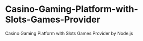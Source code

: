 # Casino-Gaming-Platform-with-Slots-Games-Provider
Casino Gaming Platform with Slots Games Provider by Node.js
